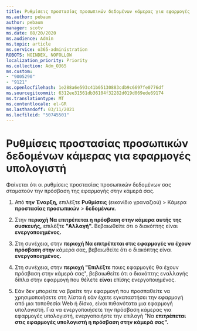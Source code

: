 ```yaml
---
title: Ρυθμίσεις προστασίας προσωπικών δεδομένων κάμερας για εφαρμογές υπολογιστή
ms.author: pebaum
author: pebaum
manager: scotv
ms.date: 08/20/2020
ms.audience: Admin
ms.topic: article
ms.service: o365-administration
ROBOTS: NOINDEX, NOFOLLOW
localization_priority: Priority
ms.collection: Adm_O365
ms.custom:
- "9005290"
- "9121"
ms.openlocfilehash: 1e288a6e593c41b05130883cdb9c6697fe0776df
ms.sourcegitcommit: 6312ee31561db36104f32282d019d069ede69174
ms.translationtype: MT
ms.contentlocale: el-GR
ms.lasthandoff: 03/11/2021
ms.locfileid: "50745501"
---
```

# <a name="camera-privacy-settings-for-desktop-apps"></a>Ρυθμίσεις προστασίας προσωπικών δεδομένων κάμερας για εφαρμογές υπολογιστή

Φαίνεται ότι οι ρυθμίσεις προστασίας προσωπικών δεδομένων σας σταματούν την πρόσβαση της εφαρμογής στην κάμερά σας.

1.  Από **την Έναρξη,** επιλέξτε **Ρυθμίσεις** (εικονίδιο γραναζιού) > Κάμερα **προστασίας προσωπικών**  >  **δεδομένων.**

2.  Στην **περιοχή Να επιτρέπεται η πρόσβαση στην κάμερα αυτής της συσκευής,** επιλέξτε **"Αλλαγή".** Βεβαιωθείτε ότι ο διακόπτης είναι **ενεργοποιημένος.**

3.  Στη συνέχεια, στην **περιοχή Να επιτρέπεται στις εφαρμογές να έχουν πρόσβαση στην** κάμερά σας, βεβαιωθείτε ότι ο διακόπτης είναι **ενεργοποιημένος.**

4.  Στη συνέχεια, στην **περιοχή "Επιλέξτε** ποιες εφαρμογές θα έχουν πρόσβαση στην κάμερά σας", βεβαιωθείτε ότι ο διακόπτης εναλλαγής δίπλα στην εφαρμογή που θέλετε **είναι** επίσης ενεργοποιημένος.

5.  Εάν δεν μπορείτε να βρείτε την εφαρμογή που προσπαθείτε να χρησιμοποιήσετε στη λίστα ή εάν έχετε εγκαταστήσει την εφαρμογή από μια τοποθεσία Web ή δίσκο, είναι πιθανότατα μια εφαρμογή υπολογιστή. Για να ενεργοποιήσετε την πρόσβαση κάμερας για εφαρμογές υπολογιστή, ενεργοποιήστε την επιλογή "Να **επιτρέπεται στις εφαρμογές υπολογιστή η πρόσβαση στην κάμερά σας".**